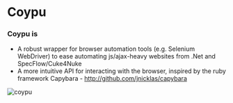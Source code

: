 Coypu
=====

### Coypu is
* A robust wrapper for browser automation tools (e.g. Selenium WebDriver) to ease automating js/ajax-heavy websites from .Net and SpecFlow/Cuke4Nuke
* A more intuitive API for interacting with the browser, inspired by the ruby framework Capybara - http://github.com/jnicklas/capybara

![coypu](https://github.com/itv/Coypu/raw/master/images/coypu.jpg)
